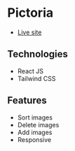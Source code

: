 # Pictoria
- [Live site](https://6543df8f65d9f73285df0b44--charming-dango-9f61e3.netlify.app/)
## Technologies
- React JS
- Tailwind CSS
## Features
- Sort images
- Delete images
- Add images
- Responsive
